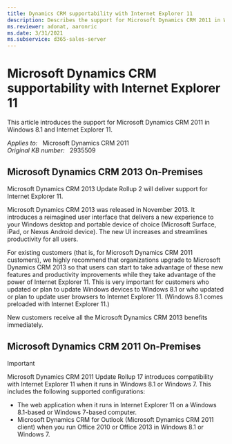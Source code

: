 ```yaml
---
title: Dynamics CRM supportability with Internet Explorer 11
description: Describes the support for Microsoft Dynamics CRM 2011 in Windows 8.1 and Internet Explorer 11.
ms.reviewer: adonat, aaronric
ms.date: 3/31/2021
ms.subservice: d365-sales-server
---
```

# Microsoft Dynamics CRM supportability with Internet Explorer 11

This article introduces the support for Microsoft Dynamics CRM 2011 in Windows 8.1 and Internet Explorer 11.

_Applies to:_ &nbsp; Microsoft Dynamics CRM 2011  
_Original KB number:_ &nbsp; 2935509

## Microsoft Dynamics CRM 2013 On-Premises

Microsoft Dynamics CRM 2013 Update Rollup 2 will deliver support for Internet Explorer 11.

Microsoft Dynamics CRM 2013 was released in November 2013. It introduces a reimagined user interface that delivers a new experience to your Windows desktop and portable device of choice (Microsoft Surface, iPad, or Nexus Android device). The new UI increases and streamlines productivity for all users.

For existing customers (that is, for Microsoft Dynamics CRM 2011 customers), we highly recommend that organizations upgrade to Microsoft Dynamics CRM 2013 so that users can start to take advantage of these new features and productivity improvements while they take advantage of the power of Internet Explorer 11. This is very important for customers who updated or plan to update Windows devices to Windows 8.1 or who updated or plan to update user browsers to Internet Explorer 11. (Windows 8.1 comes preloaded with Internet Explorer 11.)

New customers receive all the Microsoft Dynamics CRM 2013 benefits immediately.

## Microsoft Dynamics CRM 2011 On-Premises

> [!IMPORTANT]
> Microsoft Dynamics CRM 2011 Update Rollup 17 introduces compatibility with Internet Explorer 11 when it runs in Windows 8.1 or Windows 7. This includes the following supported configurations:
>
> - The web application when it runs in Internet Explorer 11 on a Windows 8.1-based or Windows 7-based computer.
> - Microsoft Dynamics CRM for Outlook (Microsoft Dynamics CRM 2011 client) when you run Office 2010 or Office 2013 in Windows 8.1 or Windows 7.
